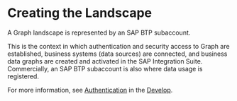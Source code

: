 <!-- loio0f86e9aea93948c0b874cb645bf930b5 -->

# Creating the Landscape

A Graph landscape is represented by an SAP BTP subaccount.

This is the context in which authentication and security access to Graph are established, business systems \(data sources\) are connected, and business data graphs are created and activated in the SAP Integration Suite. Commercially, an SAP BTP subaccount is also where data usage is registered.

For more information, see [Authentication](authentication-79aabda.md) in the [Develop](develop-93b23df.md).

